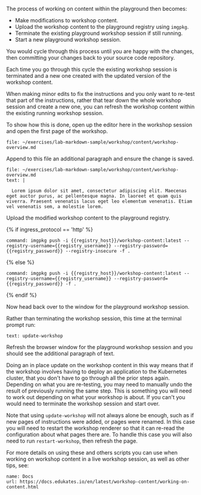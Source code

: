 The process of working on content within the playground then becomes:

* Make modifications to workshop content.
* Upload the workshop content to the playground registry using ``imgpkg``.
* Terminate the existing playground workshop session if still running.
* Start a new playground workshop session.

You would cycle through this process until you are happy with the changes, then committing your changes back to your source code repository.

Each time you go through this cycle the existing workshop session is terminated and a new one created with the updated version of the workshop content.

When making minor edits to fix the instructions and you only want to re-test that part of the instructions, rather that tear down the whole workshop session and create a new one, you can refresh the workshop content within the existing running workshop session.

To show how this is done, open up the editor here in the workshop session and open the first page of the workshop.

```editor:open-file
file: ~/exercises/lab-markdown-sample/workshop/content/workshop-overview.md
```

Append to this file an additional paragraph and ensure the change is saved.

```editor:append-lines-to-file
file: ~/exercises/lab-markdown-sample/workshop/content/workshop-overview.md
text: |

  Lorem ipsum dolor sit amet, consectetur adipiscing elit. Maecenas eget auctor purus, ac pellentesque magna. In laoreet et quam quis viverra. Praesent venenatis lacus eget leo elementum venenatis. Etiam vel venenatis sem, a molestie lorem.
```

Upload the modified workshop content to the playground registry.

{% if ingress_protocol == 'http' %}

```terminal:execute
command: imgpkg push -i {{registry_host}}/workshop-content:latest --registry-username={{registry_username}} --registry-password={{registry_password}} --registry-insecure -f .
```

{% else %}

```terminal:execute
command: imgpkg push -i {{registry_host}}/workshop-content:latest --registry-username={{registry_username}} --registry-password={{registry_password}} -f .
```

{% endif %}

Now head back over to the window for the playground workshop session.

Rather than terminating the workshop session, this time at the terminal prompt run:

```workshop:copy
text: update-workshop
```

Refresh the browser window for the playground workshop session and you should see the additional paragraph of text.

Doing an in place update on the workshop content in this way means that if the workshop involves having to deploy an application to the Kubernetes cluster, that you don't have to go through all the prior steps again. Depending on what you are re-testing, you may need to manually undo the result of previously running the same step. This is something you will need to work out depending on what your workshop is about. If you can't you would need to terminate the workshop session and start over.

Note that using ``update-workshop`` will not always alone be enough, such as if new pages of instructions were added, or pages were renamed. In this case you will need to restart the workshop renderer so that it can re-read the configuration about what pages there are. To handle this case you will also need to run ``restart-workshop``, then refresh the page.

For more details on using these and others scripts you can use when working on workshop content in a live workshop session, as well as other tips, see:

```dashboard:reload-dashboard
name: Docs
url: https://docs.edukates.io/en/latest/workshop-content/working-on-content.html
```

